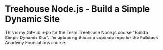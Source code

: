 # Treehouse Node.js - Build a Simple Dynamic Site
This is my GitHub repo for the Team Treehouse Node.js course "Build a Simple Dynamic Site". I'm uploading this as a separate repo for the Fullstack Academy Foundations course.
